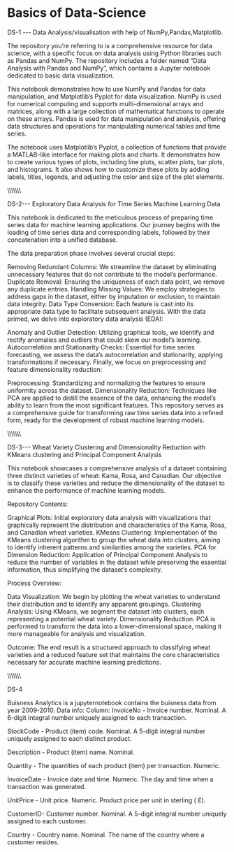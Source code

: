 # Basics of Data-Science


DS-1 --- Data Analysis/visualisation with help of NumPy,Pandas,Matplotlib.

The repository you’re referring to is a comprehensive resource for data science, with a specific focus on data analysis using Python libraries such as Pandas and NumPy. 
The repository includes a folder named “Data Analysis with Pandas and NumPy”, which contains a Jupyter notebook dedicated to basic data visualization.

This notebook demonstrates how to use NumPy and Pandas for data manipulation, and Matplotlib’s Pyplot for data visualization.
NumPy is used for numerical computing and supports multi-dimensional arrays and matrices, along with a large collection of mathematical functions to operate on these arrays. 
Pandas is used for data manipulation and analysis, offering data structures and operations for manipulating numerical tables and time series.

The notebook uses Matplotlib’s Pyplot, a collection of functions that provide a MATLAB-like interface for making plots and charts.
It demonstrates how to create various types of plots, including line plots, scatter plots, bar plots, and histograms. It also shows how to customize these plots by adding labels, titles, legends, and adjusting the color and size of the plot elements.



\\\\\\\\\\\\\


DS-2--- Exploratory Data Analysis for Time Series Machine Learning Data

This notebook is dedicated to the meticulous process of preparing time series data for machine learning applications. Our journey begins with the loading of time series data and corresponding labels, followed by their concatenation into a unified database.

The data preparation phase involves several crucial steps:

Removing Redundant Columns: We streamline the dataset by eliminating unnecessary features that do not contribute to the model’s performance.
Duplicate Removal: Ensuring the uniqueness of each data point, we remove any duplicate entries.
Handling Missing Values: We employ strategies to address gaps in the dataset, either by imputation or exclusion, to maintain data integrity.
Data Type Conversion: Each feature is cast into its appropriate data type to facilitate subsequent analysis.
With the data primed, we delve into exploratory data analysis (EDA):

Anomaly and Outlier Detection: Utilizing graphical tools, we identify and rectify anomalies and outliers that could skew our model’s learning.
Autocorrelation and Stationarity Checks: Essential for time series forecasting, we assess the data’s autocorrelation and stationarity, applying transformations if necessary.
Finally, we focus on preprocessing and feature dimensionality reduction:

Preprocessing: Standardizing and normalizing the features to ensure uniformity across the dataset.
Dimensionality Reduction: Techniques like PCA are applied to distill the essence of the data, enhancing the model’s ability to learn from the most significant features.
This repository serves as a comprehensive guide for transforming raw time series data into a refined form, ready for the development of robust machine learning models.


\\\\\\\\\\\\\


DS-3--- Wheat Variety Clustering and Dimensionality Reduction with KMeans clustering and Principal Component Analysis

This notebook showcases a comprehensive analysis of a dataset containing three distinct varieties of wheat: Kama, Rosa, and Canadian. Our objective is to classify these varieties and reduce the dimensionality of the dataset to enhance the performance of machine learning models.

Repository Contents:

Graphical Plots: Initial exploratory data analysis with visualizations that graphically represent the distribution and characteristics of the Kama, Rosa, and Canadian wheat varieties.
KMeans Clustering: Implementation of the KMeans clustering algorithm to group the wheat data into clusters, aiming to identify inherent patterns and similarities among the varieties.
PCA for Dimension Reduction: Application of Principal Component Analysis to reduce the number of variables in the dataset while preserving the essential information, thus simplifying the dataset’s complexity.

Process Overview:

Data Visualization: We begin by plotting the wheat varieties to understand their distribution and to identify any apparent groupings.
Clustering Analysis: Using KMeans, we segment the dataset into clusters, each representing a potential wheat variety.
Dimensionality Reduction: PCA is performed to transform the data into a lower-dimensional space, making it more manageable for analysis and visualization.

Outcome: The end result is a structured approach to classifying wheat varieties and a reduced feature set that maintains the core characteristics necessary for accurate machine learning predictions.

\\\\\\\\\\\\\

DS-4 

Buisness Analytics is a jupyternotebook contains the buisness data from year 2009-2010. 
Data info:
Column: 
InvoiceNo - Invoice number. Nominal. A 6-digit integral number uniquely assigned to each transaction. 

StockCode - Product (item) code. Nominal. A 5-digit integral number uniquely assigned to each distinct product. 

Description - Product (item) name. Nominal. 

Quantity - The quantities of each product (item) per transaction. Numeric. 

InvoiceDate - Invoice date and time. Numeric. The day and time when a transaction was generated. 

UnitPrice - Unit price. Numeric. Product price per unit in sterling ( £). 

CustomerID- Customer number. Nominal. A 5-digit integral number uniquely assigned to each customer.

Country - Country name. Nominal. The name of the country where a customer resides.




